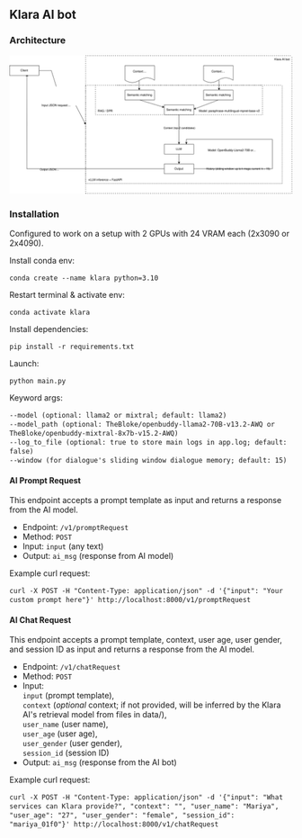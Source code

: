 ## Klara AI bot

### Architecture

<img src="./data/KlaraAI bot architecture.svg">

### Installation

Configured to work on a setup with 2 GPUs with 24 VRAM each (2x3090 or 2x4090).

Install conda env:
```
conda create --name klara python=3.10
```
Restart terminal & activate env:
```
conda activate klara
```

Install dependencies:
```
pip install -r requirements.txt
```

Launch:
```
python main.py
```
Keyword args:
```
--model (optional: llama2 or mixtral; default: llama2)
--model_path (optional: TheBloke/openbuddy-llama2-70B-v13.2-AWQ or TheBloke/openbuddy-mixtral-8x7b-v15.2-AWQ)
--log_to_file (optional: true to store main logs in app.log; default: false)
--window (for dialogue's sliding window dialogue memory; default: 15)
```

#### AI Prompt Request

This endpoint accepts a prompt template as input and returns a response from the AI model.

*   Endpoint: `/v1/promptRequest`
*   Method: `POST`
*   Input: `input` (any text)
*   Output: `ai_msg` (response from AI model)

Example curl request:

```
curl -X POST -H "Content-Type: application/json" -d '{"input": "Your custom prompt here"}' http://localhost:8000/v1/promptRequest
```

#### AI Chat Request

This endpoint accepts a prompt template, context, user age, user gender, and session ID as input and returns a response from the AI model.

*   Endpoint: `/v1/chatRequest`
*   Method: `POST`
*   Input:  
    `input` (prompt template),  
    `context` (_optional_ context; if not provided, will be inferred by the Klara AI's retrieval model from files in data/),  
    `user_name` (user name),  
    `user_age` (user age),  
    `user_gender` (user gender),  
    `session_id` (session ID)
*   Output: `ai_msg` (response from the AI bot)

Example curl request:

```
curl -X POST -H "Content-Type: application/json" -d '{"input": "What services can Klara provide?", "context": "", "user_name": "Mariya", "user_age": "27", "user_gender": "female", "session_id": "mariya_01f0"}' http://localhost:8000/v1/chatRequest
```
